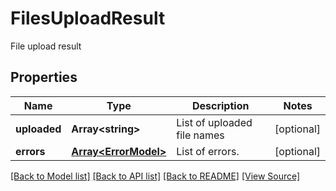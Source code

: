 ﻿# FilesUploadResult
File upload result

## Properties
Name | Type | Description | Notes
------------ | ------------- | ------------- | -------------
**uploaded** | **Array&lt;string&gt;** | List of uploaded file names | [optional]
**errors** | [**Array&lt;ErrorModel&gt;**](ErrorModel.md) | List of errors. | [optional]

[[Back to Model list]](../README.md#documentation-for-models) [[Back to API list]](../README.md#documentation-for-api-endpoints) [[Back to README]](../README.md) [[View Source]](../src/models/filesUploadResult.ts)

